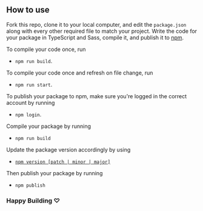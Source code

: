 
## How to use

Fork this repo, clone it to your local computer, and edit the `package.json` along with every other required file to match your project.
Write the code for your package in TypeScript and Sass, compile it, and publish it to [npm](https://npmjs.com).

To compile your code once, run

- `npm run build`.

To compile your code once and refresh on file change, run

- `npm run start`.

To publish your package to npm, make sure you're logged in the correct account by running

- `npm login`.

Compile your package by running

- `npm run build`

Update the package version accordingly by using

- [`npm version [patch | minor | major]`](https://docs.npmjs.com/about-semantic-versioning)

Then publish your package by running

- `npm publish`

### Happy Building ♡